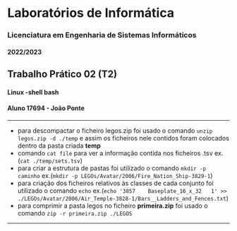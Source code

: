 # Laboratórios de Informática
### Licenciatura em Engenharia de Sistemas Informáticos
#### 2022/2023

## Trabalho Prático 02 (T2)
#### Linux -shell bash 
#### Aluno 17694 - João Ponte

***
* para descompactar o ficheiro legos.zip foi usado o comando ``unzip legos.zip -d ./temp`` e assim os ficheiros nele contidos foram colocados dentro da pasta criada **temp**
* comando ``cat file`` para ver a informação contida nos ficheiros .tsv ex.(``cat ./temp/sets.tsv``)
* para criar a estrutura de pastas foi utilizado
    o comando ``mkdir -p caminho`` ex.(``mkdir -p LEGOs/Avatar/2006/Fire_Nation_Ship-3829-1``)
* para criação dos ficheiros relativos às classes de cada conjunto foi utilizado o comando ``echo`` ex.(``echo '3857	Baseplate_16_x_32	1' >> ./LEGOs/Avatar/2006/Air_Temple-3828-1/Bars__Ladders_and_Fences.txt``)
* para comprimir a pasta legos no ficheiro **primeira.zip** foi usado o comando ``zip -r primeira.zip ./LEGOS``
***

